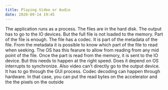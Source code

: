 ```yaml
---
title: Playing Video or Audio
date: 2020-09-14 19:45
---
```

The application runs as a process. The files are in the hard disk. The output has to go to the IO devices. But the full file is not loaded to the memory. Part of the file is enough. The file has a codec. It is part of the metadata of the file. From the metadata it is possible to know which part of the file to read when seeking. The OS has this fearure to allow from reading from any mid point of the file. Once the part is read from the memory, it is sent to the IO device. But this needs to happen at the right speed. Does it depend on OS interrupts to synchronize. Also video can’t directly go to the output device. It has to go through the GUI process. Codec decoding can happen through hardware. In that case, you can put the read bytes on the accelerator and the the pixels on the outside
